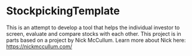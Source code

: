 # StockpickingTemplate
This is an attempt to develop a tool that helps the individual investor to screen, evaluate and compare stocks with each other. This project is in parts based on a project by Nick McCullum. Learn more about Nick here: https://nickmccullum.com/
